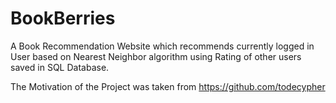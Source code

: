 # BookBerries
A Book Recommendation Website which recommends currently logged in User based on Nearest Neighbor algorithm using Rating of other users saved in SQL Database.

The Motivation of the Project was taken from https://github.com/todecypher 
